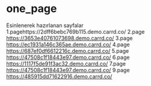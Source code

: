 # one_page
Esinlenerek hazırlanan sayfalar
1.pagehttps://2dff6bebc769b115.demo.carrd.co/
2.page https://3653e40761073698.demo.carrd.co/
3.page https://ec1931a146c365ae.demo.carrd.co/
4.page https://687ef0df6612216c.demo.carrd.co/
5.page https://47508c1f18443e97.demo.carrd.co/
6.page https://1117f5de91f3ac32.demo.carrd.co/
7.page https://47508c1f18443e97.demo.carrd.co/
9.page https://485915dd71622916.demo.carrd.co/
